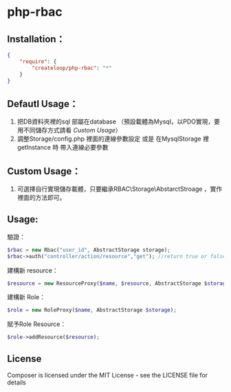 php-rbac
========

Installation：
------

``` json
{
    "require": {
        "createloop/php-rbac": "*"
    }
}
```



Defautl Usage：
---------------
1. 把DB資料夾裡的sql 部屬在database （預設載體為Mysql，以PDO實現，要用不同儲存方式請看 *Custom Usage*）
2. 調整Storage/config.php 裡面的連線參數設定 或是 在MysqlStorage 裡 getInstance 時 帶入連線必要參數

Custom Usage：
---------------
1. 可選擇自行實現儲存載體，只要繼承RBAC\Storage\AbstarctStroage ，實作裡面的方法即可。


Usage:
------

驗證：

``` php
$rbac = new Rbac("user_id", AbstractStorage storage);
$rbac->auth("controller/action/resource","get"); //return true or false
```

建構新 resource：

``` php
$resource = new ResourceProxy($name, $resource, AbstractStorage $storage);
```

建構新 Role：

``` php
$role = new RoleProxy($name, AbstractStorage $storage);
```

賦予Role Resource：

``` php
$role->addResource($resource);
```


License
-------

Composer is licensed under the MIT License - see the LICENSE file for details

